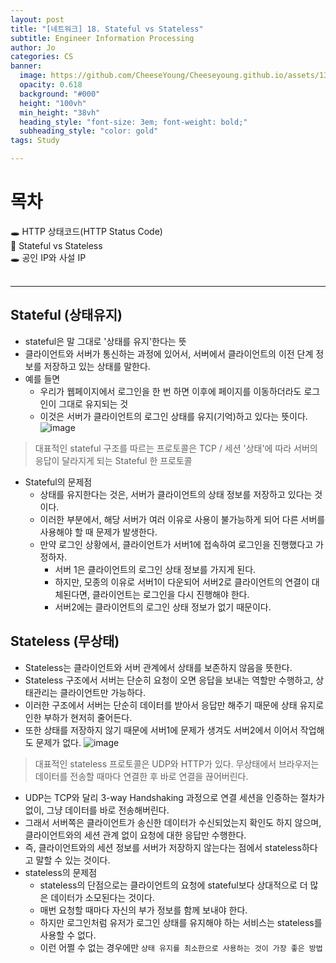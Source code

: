 ```yaml
---
layout: post
title: "[네트워크] 18. Stateful vs Stateless"
subtitle: Engineer Information Processing
author: Jo
categories: CS
banner:
  image: https://github.com/CheeseYoung/Cheeseyoung.github.io/assets/132384527/35ead907-34b3-44b5-a2a2-be2ef9accff5
  opacity: 0.618
  background: "#000"
  height: "100vh"
  min_height: "38vh"
  heading_style: "font-size: 3em; font-weight: bold;"
  subheading_style: "color: gold"
tags: Study

---
```


# 목차
🕳 HTTP 상태코드(HTTP Status Code) <br>
📌 Stateful vs Stateless <br>
🕳 공인 IP와 사설 IP <br>
<br>
<hr>

## Stateful (상태유지)
- stateful은 말 그대로 '상태를 유지'한다는 뜻
- 클라이언트와 서버가 통신하는 과정에 있어서, 서버에서 클라이언트의 이전 단계 정보를 저장하고 있는 상태를 말한다.
- 예를 들면
  - 우리가 웹페이지에서 로그인을 한 번 하면 이후에 페이지를 이동하더라도 로그인이 그대로 유지되는 것
  - 이것은 서버가 클라이언트의 로그인 상태를 유지(기억)하고 있다는 뜻이다.
![image](https://github.com/CheeseYoung/Cheeseyoung.github.io/assets/132384527/35ead907-34b3-44b5-a2a2-be2ef9accff5)
> 대표적인 stateful 구조를 따르는 프로토콜은 TCP / 세션 '상태'에 따라 서버의 응답이 달라지게 되는 Stateful 한 프로토콜
- Stateful의 문제점
  - 상태를 유지한다는 것은, 서버가 클라이언트의 상태 정보를 저장하고 있다는 것이다.
  - 이러한 부분에서, 해당 서버가 여러 이유로 사용이 불가능하게 되어 다른 서버를 사용해야 할 때 문제가 발생한다.
  - 만약 로그인 상황에서, 클라이언트가 서버1에 접속하여 로그인을 진행했다고 가정하자.
    - 서버 1은 클라이언트의 로그인 상태 정보를 가지게 된다.
    - 하지만, 모종의 이유로 서버1이 다운되어 서버2로 클라이언트의 연결이 대체된다면, 클라이언트는 로그인을 다시 진행해야 한다.
    - 서버2에는 클라이언트의 로그인 상태 정보가 없기 때문이다.

## Stateless (무상태)
- Stateless는 클라이언트와 서버 관계에서 상태를 보존하지 않음을 뜻한다.
- Stateless 구조에서 서버는 단순히 요청이 오면 응답을 보내는 역할만 수행하고, 상태관리는 클라이언트만 가능하다.
- 이러한 구조에서 서버는 단순히 데이터를 받아서 응답만 해주기 때문에 상태 유지로 인한 부하가 현저히 줄어든다.
- 또한 상태를 저장하지 않기 때문에 서버1에 문제가 생겨도 서버2에서 이어서 작업해도 문제가 없다.
![image](https://github.com/CheeseYoung/Cheeseyoung.github.io/assets/132384527/c0d70271-9c1d-41b2-a8a9-376cdf02dc01)
> 대표적인 stateless 프로토콜은 UDP와 HTTP가 있다. 무상태에서 브라우저는 데이터를 전송할 때마다 연결한 후 바로 연결을 끊어버린다.
  - UDP는 TCP와 달리 3-way Handshaking 과정으로 연결 세션을 인증하는 절차가 없이, 그냥 데이터를 바로 전송해버린다.
  - 그래서 서버쪽은 클라이언트가 송신한 데이터가 수신되었는지 확인도 하지 않으며, 클라이언트와의 세션 관계 없이 요청에 대한 응답만 수행한다.
  - 즉, 클라이언트와의 세션 정보를 서버가 저장하지 않는다는 점에서 stateless하다고 말할 수 있는 것이다.
- stateless의 문제점
  - stateless의 단점으로는 클라이언트의 요청에 stateful보다 상대적으로 더 많은 데이터가 소모된다는 것이다.
  - 매번 요청할 때마다 자신의 부가 정보를 함께 보내야 한다.
  - 하지만 로그인처럼 유저가 로그인 상태를 유지해야 하는 서비스는 stateless를 사용할 수 없다.
  - 이런 어쩔 수 없는 경우에만 ``상태 유지를 최소한으로 사용하는 것이 가장 좋은 방법``








